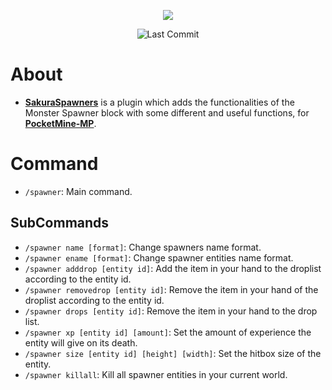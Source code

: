 <p align="center">
  <a href="https://github.com/DayKoala/SakuraSpawners/stargazers"><img src="https://i.ibb.co/yN6gcXR/Sakura-Spawners-Gif.gif"></img></a><br>
</p>
<p align="center">
  <img alt= "Last Commit" src= "https://img.shields.io/github/last-commit/DayKoala/SakuraSpawners?color=green">
</p>

# About

- **[SakuraSpawners](https://github.com/DayKoala/SakuraSpawners)** is a plugin which adds the functionalities of the Monster Spawner block with some different and useful functions, for
**[PocketMine-MP](https://github.com/pmmp/PocketMine-MP)**.

# Command

- `/spawner`: Main command.

## SubCommands

- `/spawner name [format]`: Change spawners name format.
- `/spawner ename [format]`: Change spawner entities name format.
- `/spawner adddrop [entity id]`: Add the item in your hand to the droplist according to the entity id.
- `/spawner removedrop [entity id]`: Remove the item in your hand of the droplist according to the entity id.
- `/spawner drops [entity id]`: Remove the item in your hand to the drop list.
- `/spawner xp [entity id] [amount]`: Set the amount of experience the entity will give on its death.
- `/spawner size [entity id] [height] [width]`: Set the hitbox size of the entity.
- `/spawner killall`: Kill all spawner entities in your current world.

